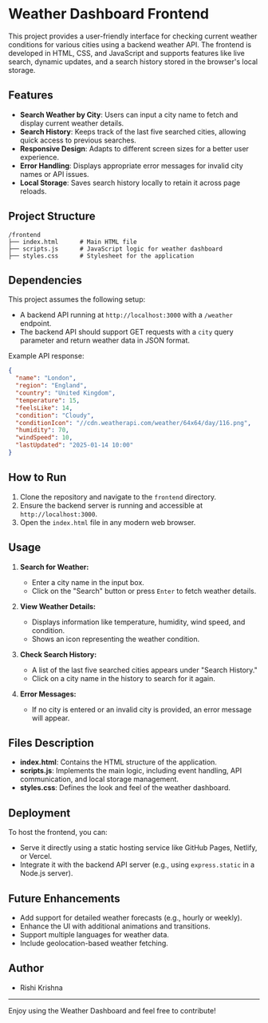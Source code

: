 # Weather Dashboard Frontend

This project provides a user-friendly interface for checking current weather conditions for various cities using a backend weather API. The frontend is developed in HTML, CSS, and JavaScript and supports features like live search, dynamic updates, and a search history stored in the browser's local storage.

## Features

- **Search Weather by City**: Users can input a city name to fetch and display current weather details.
- **Search History**: Keeps track of the last five searched cities, allowing quick access to previous searches.
- **Responsive Design**: Adapts to different screen sizes for a better user experience.
- **Error Handling**: Displays appropriate error messages for invalid city names or API issues.
- **Local Storage**: Saves search history locally to retain it across page reloads.

## Project Structure

```
/frontend
├── index.html      # Main HTML file
├── scripts.js      # JavaScript logic for weather dashboard
├── styles.css      # Stylesheet for the application
```

## Dependencies

This project assumes the following setup:
- A backend API running at `http://localhost:3000` with a `/weather` endpoint.
- The backend API should support GET requests with a `city` query parameter and return weather data in JSON format.

Example API response:
```json
{
  "name": "London",
  "region": "England",
  "country": "United Kingdom",
  "temperature": 15,
  "feelsLike": 14,
  "condition": "Cloudy",
  "conditionIcon": "//cdn.weatherapi.com/weather/64x64/day/116.png",
  "humidity": 70,
  "windSpeed": 10,
  "lastUpdated": "2025-01-14 10:00"
}
```

## How to Run

1. Clone the repository and navigate to the `frontend` directory.
2. Ensure the backend server is running and accessible at `http://localhost:3000`.
3. Open the `index.html` file in any modern web browser.

## Usage

1. **Search for Weather:**
   - Enter a city name in the input box.
   - Click on the "Search" button or press `Enter` to fetch weather details.

2. **View Weather Details:**
   - Displays information like temperature, humidity, wind speed, and condition.
   - Shows an icon representing the weather condition.

3. **Check Search History:**
   - A list of the last five searched cities appears under "Search History."
   - Click on a city name in the history to search for it again.

4. **Error Messages:**
   - If no city is entered or an invalid city is provided, an error message will appear.

## Files Description

- **index.html**: Contains the HTML structure of the application.
- **scripts.js**: Implements the main logic, including event handling, API communication, and local storage management.
- **styles.css**: Defines the look and feel of the weather dashboard.

## Deployment

To host the frontend, you can:
- Serve it directly using a static hosting service like GitHub Pages, Netlify, or Vercel.
- Integrate it with the backend API server (e.g., using `express.static` in a Node.js server).

## Future Enhancements

- Add support for detailed weather forecasts (e.g., hourly or weekly).
- Enhance the UI with additional animations and transitions.
- Support multiple languages for weather data.
- Include geolocation-based weather fetching.

## Author
 - Rishi Krishna

---

Enjoy using the Weather Dashboard and feel free to contribute!
